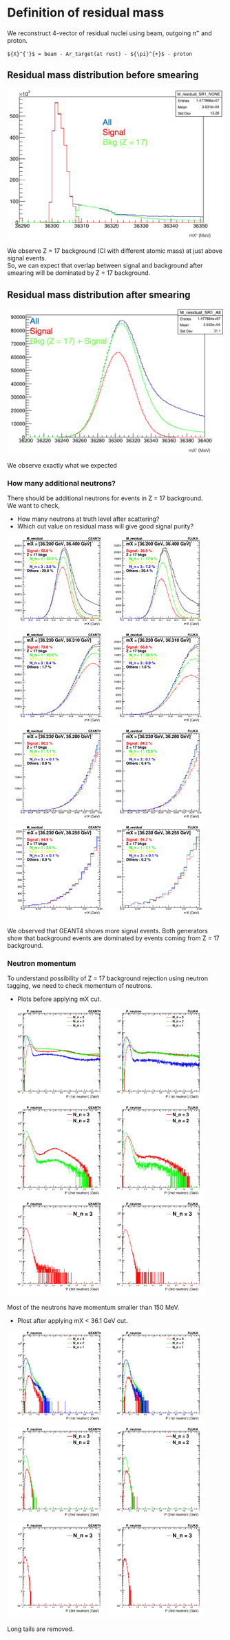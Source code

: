 # Definition of residual mass

We reconstruct 4-vector of residual nuclei using beam, outgoing ${\pi}^{+}$ and proton.  
```
${X}^{'}$ = beam - Ar_target(at rest) - ${\pi}^{+}$ - proton
```

## Residual mass distribution before smearing

![](residual_mass_no_smear.png)

We observe Z = 17 background (Cl with different atomic mass) at just above signal events.  
So, we can expect that overlap between signal and background after smearing will be dominated by Z = 17 background.

## Residual mass distribution after smearing

![](residual_mass_with_smear.png)

We observe exactly what we expected

### How many additional neutrons?

There should be additional neutrons for events in Z = 17 background.  
We want to check,  

*   How many neutrons at truth level after scattering?
*   Which cut value on residual mass will give good signal purity?

<img src="../../plots/GEANT4/M_residual_Nn_SR1_All_36.200_36.400.png"  width="45%"  /> <img src="../../plots/FLUKA/M_residual_Nn_SR1_All_36.200_36.400.png" width="45%"/>
<img src="../../plots/GEANT4/M_residual_Nn_SR1_All_36.230_36.310.png"  width="45%"  /> <img src="../../plots/FLUKA/M_residual_Nn_SR1_All_36.230_36.310.png" width="45%"/>
<img src="../../plots/GEANT4/M_residual_Nn_SR1_All_36.230_36.280.png"  width="45%"  /> <img src="../../plots/FLUKA/M_residual_Nn_SR1_All_36.230_36.280.png" width="45%"/>
<img src="../../plots/GEANT4/M_residual_Nn_SR1_All_36.230_36.255.png"  width="45%"  /> <img src="../../plots/FLUKA/M_residual_Nn_SR1_All_36.230_36.255.png" width="45%"/>

We observed that GEANT4 shows more signal events.
Both generators show that background events are dominated by events coming from Z = 17 background.

### Neutron momentum

To understand possibility of Z = 17 background rejection using neutron tagging, we need to check momentum of neutrons.

*   Plots before applying mX cut.

<img src="../../plots/GEANT4/P_neutron_1st_SR1_All.png "  width="45%"  /> <img src="../../plots/FLUKA/P_neutron_1st_SR1_All.png" width="45%"/>
<img src="../../plots/GEANT4/P_neutron_2nd_SR1_All.png "  width="45%"  /> <img src="../../plots/FLUKA/P_neutron_2nd_SR1_All.png" width="45%"/>
<img src="../../plots/GEANT4/P_neutron_3rd_SR1_All.png "  width="45%"  /> <img src="../../plots/FLUKA/P_neutron_3rd_SR1_All.png" width="45%"/>

Most of the neutrons have momentum smaller than 150 MeV.

*   Plost after applying mX < 36.1 GeV cut.

<img src="../../plots/GEANT4/P_neutron_1st_SR1_All_mXcut.png "  width="45%"  /> <img src="../../plots/FLUKA/P_neutron_1st_SR1_All_mXcut.png" width="45%"/>
<img src="../../plots/GEANT4/P_neutron_2nd_SR1_All_mXcut.png "  width="45%"  /> <img src="../../plots/FLUKA/P_neutron_2nd_SR1_All_mXcut.png" width="45%"/>
<img src="../../plots/GEANT4/P_neutron_3rd_SR1_All_mXcut.png "  width="45%"  /> <img src="../../plots/FLUKA/P_neutron_3rd_SR1_All_mXcut.png" width="45%"/>

Long tails are removed.